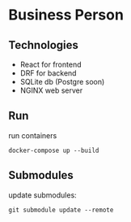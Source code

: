 # Business Person

## Technologies

-   React for frontend
-   DRF for backend
-   SQLite db (Postgre soon)
-   NGINX web server

## Run

run containers

```
docker-compose up --build
```

## Submodules

update submodules:
```
git submodule update --remote
```
